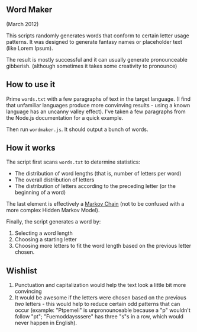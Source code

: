 ## Word Maker
(March 2012)

This scripts randomly generates words that conform to certain letter usage patterns. It was designed to generate fantasy names or placeholder text (like Lorem Ipsum).

The result is mostly successful and it can usually generate pronounceable gibberish. (although sometimes it takes some creativity to pronounce)

## How to use it

Prime `words.txt` with a few paragraphs of text in the target language. (I find that unfamiliar languages produce more convinving results - using a known language has an uncanny valley effect). I've taken a few paragraphs from the Node.js documentation for a quick example.

Then run `wordmaker.js`. It should output a bunch of words.

## How it works

The script first scans `words.txt` to determine statistics:

* The distribution of word lengths (that is, number of letters per word)
* The overall distribution of letters
* The distribution of letters according to the preceding letter (or the beginning of a word)

The last element is effectively a [Markov Chain](http://en.wikipedia.org/wiki/Markov_chain) (not to be confused with a more complex Hidden Markov Model).

Finally, the script generates a word by:

1. Selecting a word length
2. Choosing a starting letter
3. Choosing more letters to fit the word length based on the previous letter chosen.

## Wishlist

1. Punctuation and capitalization would help the text look a little bit more convincing
2. It would be awesome if the letters were chosen based on the previous *two* letters - this would help to reduce certain odd patterns that can occur (example: "Ptpemeli" is unpronounceable because a "p" wouldn't follow "pt"; "Fuemoddaysssere" has three "s"s in a row, which would never happen in English).
